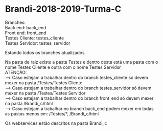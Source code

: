 # Brandi-2018-2019-Turma-C

Branches:<br/>
   Back end: back_end<br/>
   Front end: front_end<br/>
   Testes Cliente: testes_cliente<br/>
   Testes Servidor: testes_servidor<br/>
   
Estando todos os branches atualizados<br/>

Na pasta de raiz existe a pasta Testes e dentro desta está uma pasta com o nome Testes Cliente e outra com o nome Testes Servidor <br/>
ATENÇÃO:<br/>
--> Caso estejam a trabalhar dentro do branch testes_cliente só devem mexer na pasta /Testes/Testes Cliente<br/>
--> Caso estejam a trabalhar dentro do branch testes_servidor só devem mexer  na pasta /Testes/Testes Servidor<br/>
--> Caso estejam a trabalhar dentro do branch front_end só devem mexer na pasta /Brandi_c/html<br/>
--> Caso estejam a trabalhar no branch back_end podem mexer em todas as pastas menos em: /Testes/*, /Brandi_c/html<br/>

Os webservices estão descritos na pasta Brandi_c<br/>
